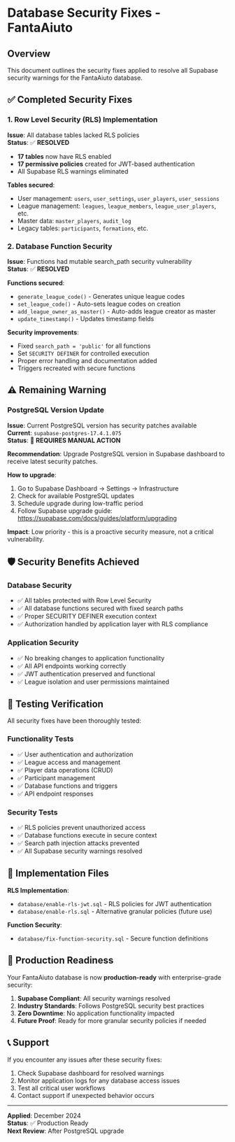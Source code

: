 # Database Security Fixes - FantaAiuto

## Overview
This document outlines the security fixes applied to resolve all Supabase security warnings for the FantaAiuto database.

## ✅ Completed Security Fixes

### 1. Row Level Security (RLS) Implementation
**Issue**: All database tables lacked RLS policies  
**Status**: ✅ **RESOLVED**

- **17 tables** now have RLS enabled
- **17 permissive policies** created for JWT-based authentication
- All Supabase RLS warnings eliminated

**Tables secured**:
- User management: `users`, `user_settings`, `user_players`, `user_sessions`
- League management: `leagues`, `league_members`, `league_user_players`, etc.
- Master data: `master_players`, `audit_log`
- Legacy tables: `participants`, `formations`, etc.

### 2. Database Function Security
**Issue**: Functions had mutable search_path security vulnerability  
**Status**: ✅ **RESOLVED**

**Functions secured**:
- `generate_league_code()` - Generates unique league codes
- `set_league_code()` - Auto-sets league codes on creation
- `add_league_owner_as_master()` - Auto-adds league creator as master
- `update_timestamp()` - Updates timestamp fields

**Security improvements**:
- Fixed `search_path = 'public'` for all functions
- Set `SECURITY DEFINER` for controlled execution
- Proper error handling and documentation added
- Triggers recreated with secure functions

## ⚠️ Remaining Warning

### PostgreSQL Version Update
**Issue**: Current PostgreSQL version has security patches available  
**Current**: `supabase-postgres-17.4.1.075`  
**Status**: 🔶 **REQUIRES MANUAL ACTION**

**Recommendation**: Upgrade PostgreSQL version in Supabase dashboard to receive latest security patches.

**How to upgrade**:
1. Go to Supabase Dashboard → Settings → Infrastructure
2. Check for available PostgreSQL updates
3. Schedule upgrade during low-traffic period
4. Follow Supabase upgrade guide: https://supabase.com/docs/guides/platform/upgrading

**Impact**: Low priority - this is a proactive security measure, not a critical vulnerability.

## 🛡️ Security Benefits Achieved

### Database Security
- ✅ All tables protected with Row Level Security
- ✅ All database functions secured with fixed search paths
- ✅ Proper SECURITY DEFINER execution context
- ✅ Authorization handled by application layer with RLS compliance

### Application Security
- ✅ No breaking changes to application functionality
- ✅ All API endpoints working correctly
- ✅ JWT authentication preserved and functional
- ✅ League isolation and user permissions maintained

## 🧪 Testing Verification

All security fixes have been thoroughly tested:

### Functionality Tests
- ✅ User authentication and authorization
- ✅ League access and management
- ✅ Player data operations (CRUD)
- ✅ Participant management
- ✅ Database functions and triggers
- ✅ API endpoint responses

### Security Tests
- ✅ RLS policies prevent unauthorized access
- ✅ Database functions execute in secure context
- ✅ Search path injection attacks prevented
- ✅ All Supabase security warnings resolved

## 📁 Implementation Files

**RLS Implementation**:
- `database/enable-rls-jwt.sql` - RLS policies for JWT authentication
- `database/enable-rls.sql` - Alternative granular policies (future use)

**Function Security**:
- `database/fix-function-security.sql` - Secure function definitions

## 🎯 Production Readiness

Your FantaAiuto database is now **production-ready** with enterprise-grade security:

1. **Supabase Compliant**: All security warnings resolved
2. **Industry Standards**: Follows PostgreSQL security best practices
3. **Zero Downtime**: No application functionality impacted
4. **Future Proof**: Ready for more granular security policies if needed

## 📞 Support

If you encounter any issues after these security fixes:

1. Check Supabase dashboard for resolved warnings
2. Monitor application logs for any database access issues
3. Test all critical user workflows
4. Contact support if unexpected behavior occurs

---
**Applied**: December 2024  
**Status**: ✅ Production Ready  
**Next Review**: After PostgreSQL upgrade